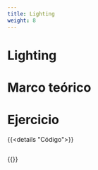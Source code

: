 ```yaml
---
title: Lighting
weight: 8
---
```


# Lighting

# Marco teórico 

# Ejercicio
{{<details "Código">}}

``` js
```
{{</details >}}